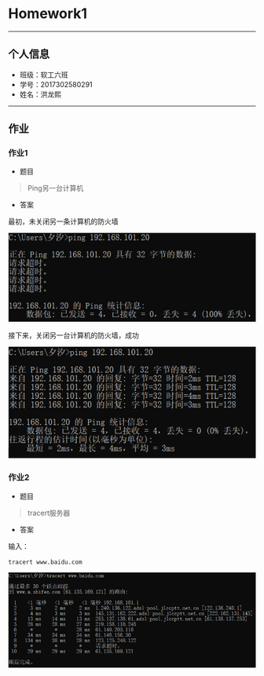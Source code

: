 # Homework1

---

## 个人信息

- 班级：软工六班
- 学号：2017302580291
- 姓名：洪龙熙

---

## 作业


### 作业1

- 题目

> Ping另一台计算机

- 答案

最初，未关闭另一条计算机的防火墙

![](1.png)

接下来，关闭另一台计算机的防火墙，成功

![](2.png)



### 作业2

- 题目

> tracert服务器

- 答案

输入：

```
tracert www.baidu.com
```

![](3.png)